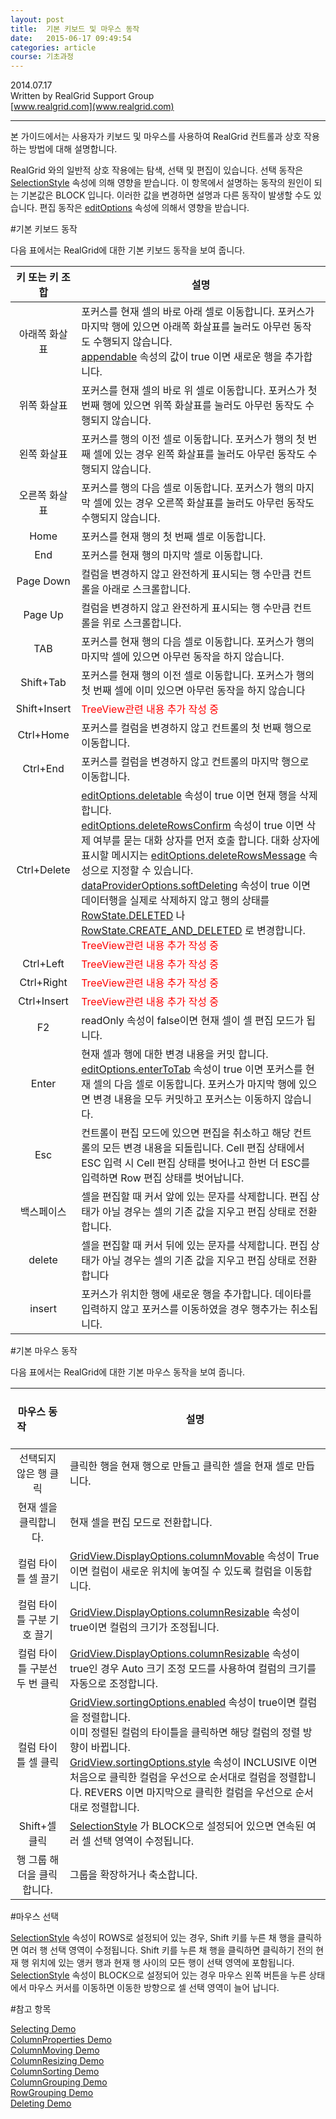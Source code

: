 ```yaml
---
layout: post
title:  기본 키보드 및 마우스 동작
date:   2015-06-17 09:49:54
categories: article
course: 기초과정
---
```


2014.07.17  
Written by RealGrid Support Group  
[www.realgrid.com](www.realgrid.com)

---

본 가이드에서는 사용자가 키보드 및 마우스를 사용하여 RealGrid 컨트롤과 상호 작용하는 방법에 대해 설명합니다.  

RealGrid 와의 일반적 상호 작용에는 탐색, 선택 및 편집이 있습니다. 선택 동작은 [SelectionStyle](/api/types/SelectionStyle) 속성에 의해 영향을 받습니다. 이 항목에서 설명하는 동작의 원인이 되는 기본값은 BLOCK 입니다. 이러한 값을 변경하면 설명과 다른 동작이 발생할 수도 있습니다. 편집 동작은 [editOptions](/api/types/EditOptions) 속성에 의해서 영향을 받습니다. 

#기본 키보드 동작 
 
다음 표에서는 RealGrid에 대한 기본 키보드 동작을 보여 줍니다.  
 
키 또는 키 조합 | 							설명
:-------------:|--------------------------------------------------------------------------------------------------  
  아래쪽 화살표  |   포커스를 현재 셀의 바로 아래 셀로 이동합니다. 포커스가 마지막 행에 있으면 아래쪽 화살표를 눌러도 아무런 동작도 수행되지 않습니다. <br>[appendable](/api/types/EditOptions) 속성의 값이 true 이면 새로운 행을 추가합니다.  												     
위쪽 화살표 | 포커스를 현재 셀의 바로 위 셀로 이동합니다. 포커스가 첫 번째 행에 있으면 위쪽 화살표를 눌러도 아무런 동작도 수행되지 않습니다.
왼쪽 화살표 | 포커스를 행의 이전 셀로 이동합니다. 포커스가 행의 첫 번째 셀에 있는 경우 왼쪽 화살표를 눌러도 아무런 동작도 수행되지 않습니다.					
오른쪽 화살표 |포커스를 행의 다음 셀로 이동합니다. 포커스가 행의 마지막 셀에 있는 경우 오른쪽 화살표를 눌러도 아무런 동작도 수행되지 않습니다.
Home | 포커스를 현재 행의 첫 번째 셀로 이동합니다.
End | 포커스를 현재 행의 마지막 셀로 이동합니다.
Page Down | 컬럼을 변경하지 않고 완전하게 표시되는 행 수만큼 컨트롤을 아래로 스크롤합니다. 
Page Up | 컬럼을 변경하지 않고 완전하게 표시되는 행 수만큼 컨트롤을 위로 스크롤합니다. 
TAB | 포커스를 현재 행의 다음 셀로 이동합니다. 포커스가 행의 마지막 셀에 있으면 아무런 동작을 하지 않습니다.
Shift+Tab | 포커스를 현재 행의 이전 셀로 이동합니다. 포커스가 행의 첫 번째 셀에 이미 있으면 아무런 동작을 하지 않습니다
Shift+Insert | <font color="red">TreeView관련 내용 추가 작성 중</font>
Ctrl+Home | 포커스를 컬럼을 변경하지 않고 컨트롤의 첫 번째 행으로 이동합니다.
Ctrl+End | 포커스를 컬럼을 변경하지 않고 컨트롤의 마지막 행으로 이동합니다.
Ctrl+Delete | [editOptions.deletable](/api/types/EditOptions) 속성이 true 이면 현재 행을 삭제합니다.<br> [editOptions.deleteRowsConfirm](/api/types/EditOptions) 속성이 true 이면 삭제 여부를 묻는 대화 상자를 먼저 호출 합니다. 대화 상자에 표시할 메시지는 [editOptions.deleteRowsMessage](/api/types/EditOptions) 속성으로 지정할 수 있습니다. <br> [dataProviderOptions.softDeleting](/api/types/DataProviderOptions/) 속성이 true 이면  데이터행을 실제로 삭제하지 않고 행의 상태를 [RowState.DELETED](/api/types/RowState) 나 [RowState.CREATE_AND_DELETED](/api/types/RowState) 로 변경합니다. <br> <font color="red">TreeView관련 내용 추가 작성 중</font>
Ctrl+Left | <font color="red">TreeView관련 내용 추가 작성 중</font>
Ctrl+Right | <font color="red">TreeView관련 내용 추가 작성 중</font>
Ctrl+Insert | <font color="red">TreeView관련 내용 추가 작성 중</font>
F2 | readOnly 속성이 false이면 현재 셀이 셀 편집 모드가 됩니다.
Enter | 현재 셀과 행에 대한 변경 내용을 커밋 합니다. <br>[editOptions.enterToTab](/api/types/EditOptions) 속성이 true 이면 포커스를 현재 셀의 다음 셀로 이동합니다. 포커스가 마지막 행에 있으면 변경 내용을 모두 커밋하고 포커스는 이동하지 않습니다.
Esc | 컨트롤이 편집 모드에 있으면 편집을 취소하고 해당 컨트롤의 모든 변경 내용을 되돌립니다. Cell 편집 상태에서 ESC 입력 시 Cell 편집 상태를 벗어나고 한번 더 ESC를 입력하면 Row 편집 상태를 벗어납니다.
백스페이스 | 셀을 편집할 때 커서 앞에 있는 문자를 삭제합니다. 편집 상태가 아닐 경우는 셀의 기존 값을 지우고 편집 상태로 전환합니다.
delete | 셀을 편집할 때 커서 뒤에 있는 문자를 삭제합니다. 편집 상태가 아닐 경우는 셀의 기존 값을 지우고 편집 상태로 전환합니다
insert | 포커스가 위치한 행에 새로운 행을 추가합니다. 데이타를 입력하지 않고 포커스를 이동하였을 경우 행추가는 취소됩니다.


#기본 마우스 동작  

다음 표에서는 RealGrid에 대한 기본 마우스 동작을 보여 줍니다.  
 
&nbsp; &nbsp; &nbsp; &nbsp; &nbsp; &nbsp; &nbsp; 마우스 동작 &nbsp; &nbsp; &nbsp; &nbsp; &nbsp; &nbsp; &nbsp; | 							설명
:-------------:|--------------------------------------------------------------------------------------------------  
선택되지 않은 행 클릭 | 클릭한 행을 현재 행으로 만들고 클릭한 셀을 현재 셀로 만듭니다.
현재 셀을 클릭합니다. | 현재 셀을 편집 모드로 전환합니다.
컬럼 타이틀 셀 끌기 | [GridView.DisplayOptions.columnMovable](/api/types/DisplayOptions) 속성이 True이면 컬럼이 새로운 위치에 놓여질 수 있도록 컬럼을 이동합니다.
컬럼 타이틀 구분 기호 끌기 | [GridView.DisplayOptions.columnResizable](/api/types/DisplayOptions) 속성이 true이면 컬럼의 크기가 조정됩니다.
컬럼 타이틀 구분선 두 번 클릭 | [GridView.DisplayOptions.columnResizable](/api/types/DisplayOptions) 속성이 true인 경우 Auto 크기 조정 모드를 사용하여 컬럼의 크기를 자동으로 조정합니다.
컬럼 타이틀 셀 클릭 | [GridView.sortingOptions.enabled](/api/types/SortingOptions) 속성이 true이면 컬럼을 정렬합니다. <br>이미 정렬된 컬럼의 타이틀을 클릭하면 해당 컬럼의 정렬 방향이 바뀝니다.<br>[GridView.sortingOptions.style](/api/types/SortingOptions) 속성이 INCLUSIVE 이면 처음으로 클릭한 컬럼을 우선으로 순서대로 컬럼을 정렬합니다.  REVERS 이면 마지막으로 클릭한 컬럼을 우선으로 순서대로 정렬합니다.
Shift+셀 클릭 | [SelectionStyle](/api/types/SelectionStyle) 가 BLOCK으로 설정되어 있으면 연속된 여러 셀 선택 영역이 수정됩니다.
행 그룹 해더을 클릭합니다. | 그룹을 확장하거나 축소합니다.

#마우스 선택

[SelectionStyle](/api/types/SelectionStyle) 속성이 ROWS로 설정되어 있는 경우, Shift 키를 누른 채 행을 클릭하면 여러 행 선택 영역이 수정됩니다.
Shift 키를 누른 채 행을 클릭하면 클릭하기 전의 현재 행 위치에 있는 앵커 행과 현재 행 사이의 모든 행이 선택 영역에 포함됩니다. [SelectionStyle](/api/types/SelectionStyle) 속성이 BLOCK으로 설정되어 있는 경우 마우스 왼쪽 버튼을 누른 상태에서 마우스 커서를 이동하면 이동한 방향으로 셀 선택 영역이 늘어 납니다.

#참고 항목

[Selecting Demo](http://demo.realgrid.com/Demo/Selecting)  
[ColumnProperties Demo](http://demo.realgrid.com/Demo/ColumnProperties)  
[ColumnMoving Demo](http://demo.realgrid.com/Demo/ColumnMoving)  
[ColumnResizing Demo](http://demo.realgrid.net/Demo/ColumnResizing)  
[ColumnSorting Demo](http://demo.realgrid.net/Demo/ColumnSorting)  
[ColumnGrouping Demo](http://demo.realgrid.net/Demo/ColumnGrouping)  
[RowGrouping Demo](http://demo.realgrid.net/Demo/RowGrouping)  
[Deleting Demo](http://demo.realgrid.net/Demo/Deleting)  

